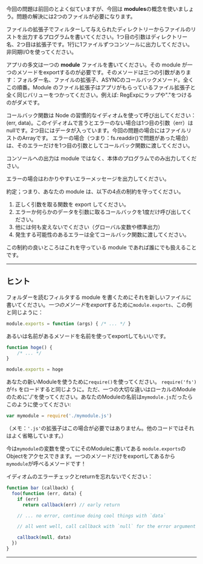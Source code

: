 今回の問題は前回のとよく似ていますが、今回は **modules**の概念を使いましょう。問題の解決には2つのファイルが必要になります。

ファイルの拡張子でフィルターして与えられたディレクトリーからファイルのリストを出力するプログラムを書いてください。1つ目の引数はディレクトリー名、2つ目は拡張子です。1行に1ファイルずつコンソールに出力してください。非同期I/Oを使ってください。

アプリの多文は一つの **module** ファイルを書いてください。その module が一つのメソードをexportするのが必要です。そのメソードは三つの引数があります：フォルダー名、ファイルの拡張子、ASYNCのコールバックメソード。全くこの順番。Module のファイル拡張子はアプリがもらっているファイル拡張子と全く同じバリューをつかってください。例えば: RegExpにラップや"."をつけるのがダメです。

コールバック関数は Node の習慣的なイディオムを使って呼び出してください：(err, data)。このイディオムで言うとエラーのない場合は1つ目の引数（err）はnullです。2つ目にはデータが入っています。今回の問題の場合にはファイルリストのArrayです。
エラーの場合（つまり：fs.readdir()で問題があった場合）は、そのエラーだけを1つ目の引数としてコールバック関数に渡してください。

コンソールへの出力は module ではなく、本体のプログラムでのみ出力してください。

エラーの場合はわかりやすいエラーメッセージを出力してください。

約定；つまり、あなたの module は、以下の4点の制約を守ってください。

1. 正しく引数を取る関数を export してください。
2. エラーか何らかのデータを引数に取るコールバックを1度だけ呼び出してください。
3. 他には何も変えないでください（グローバル変数や標準出力）
4. 発生する可能性のあるエラーは全てコールバック関数に渡してください。

この制約の良いところはこれを守っている module であれば誰にでも扱えることです。

----------------------------------------------------------------------
## ヒント

フォルダーを読むフィルタする module を書くためにそれを新しいファイルに書いてください。*一つのメソード*を*export*するために`module.exports`、この例と同じように：

```js
module.exports = function (args) { /* ... */ }
```

あるいは名前があるメソードを名前を使ってexportしてもいいです。

```js
function hoge() {
    /* ... */
}

module.exports = hoge
```

あなたの新いModuleを使うために`require()`を使ってください。 `require('fs')`が`fs` をロードすると同じように。ただ、一つの大切な違いはローカルのModuleのために'./'を使ってください。あなたのModuleの名前は`mymodule.js`だったらこのように使ってください:

```js
var mymodule = require('./mymodule.js')
```

（メモ：`'.js'`の拡張子はこの場合が必要ではありません。他のコードではそれはよく省略しています。）

今は`mymodule`の変数を使ってにそのModuleに書いてある `module.exports`のObjectをアクセスできます。一つのメソードだけをexportしてあるから`mymodule`が呼べるメソードです！

イディオムのエラーチェックとreturnを忘れないでください：

```js
function bar (callback) {
  foo(function (err, data) {
    if (err)
      return callback(err) // early return

    // ... no error, continue doing cool things with `data`

    // all went well, call callback with `null` for the error argument

    callback(null, data)
  })
}
```

----------------------------------------------------------------------
